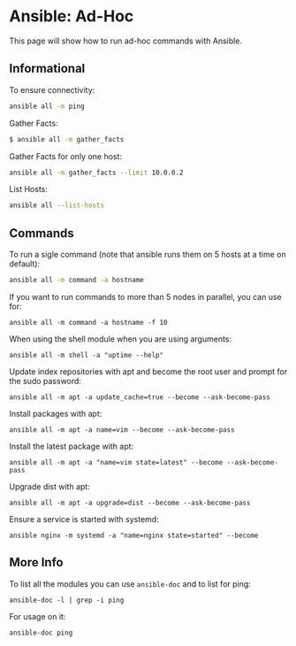 # Ansible: Ad-Hoc

This page will show how to run ad-hoc commands with Ansible.

## Informational

To ensure connectivity:

```bash
ansible all -m ping
```

Gather Facts:

```bash
$ ansible all -m gather_facts
```

Gather Facts for only one host:

```bash
ansible all -m gather_facts --limit 10.0.0.2
```

List Hosts:

```bash
ansible all --list-hosts
```

## Commands

To run a sigle command (note that ansible runs them on 5 hosts at a time on default):

```bash
ansible all -m command -a hostname
```

If you want to run commands to more than 5 nodes in parallel, you can use for:

```
ansible all -m command -a hostname -f 10
```

When using the shell module when you are using arguments:

```
ansible all -m shell -a "uptime --help"
```

Update index repositories with apt and become the root user and prompt for the sudo password:

```
ansible all -m apt -a update_cache=true --become --ask-become-pass
```

Install packages with apt:

```
ansible all -m apt -a name=vim --become --ask-become-pass
```

Install the latest package with apt:

```
ansible all -m apt -a "name=vim state=latest" --become --ask-become-pass
```

Upgrade dist with apt:

```
ansible all -m apt -a upgrade=dist --become --ask-become-pass
```

Ensure a service is started with systemd:

```
ansible nginx -m systemd -a "name=nginx state=started" --become
```

## More Info

To list all the modules you can use `ansible-doc` and to list for ping:

```
ansible-doc -l | grep -i ping
```

For usage on it:

```bash
ansible-doc ping
```
